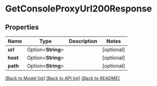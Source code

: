 # GetConsoleProxyUrl200Response

## Properties

Name | Type | Description | Notes
------------ | ------------- | ------------- | -------------
**url** | Option<**String**> |  | [optional]
**host** | Option<**String**> |  | [optional]
**path** | Option<**String**> |  | [optional]

[[Back to Model list]](../README.md#documentation-for-models) [[Back to API list]](../README.md#documentation-for-api-endpoints) [[Back to README]](../README.md)


